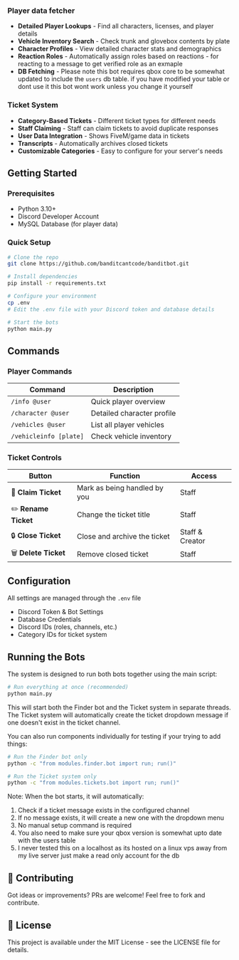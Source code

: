 ### Player data fetcher
- **Detailed Player Lookups** - Find all characters, licenses, and player details
- **Vehicle Inventory Search** - Check trunk and glovebox contents by plate
- **Character Profiles** - View detailed character stats and demographics
- **Reaction Roles** - Automatically assign roles based on reactions - for reacting to a message to get verified role as an exmaple 
- **DB Fetching** - Please note this bot requires qbox core to be somewhat updated to include the `users` db table. if you have modified your table or dont use it this bot wont work unless you change it yourself

### Ticket System
- **Category-Based Tickets** - Different ticket types for different needs
- **Staff Claiming** - Staff can claim tickets to avoid duplicate responses
- **User Data Integration** - Shows FiveM/game data in tickets
- **Transcripts** - Automatically archives closed tickets
- **Customizable Categories** - Easy to configure for your server's needs

## Getting Started

### Prerequisites
- Python 3.10+
- Discord Developer Account
- MySQL Database (for player data)

### Quick Setup
```bash
# Clone the repo
git clone https://github.com/banditcantcode/banditbot.git

# Install dependencies
pip install -r requirements.txt

# Configure your environment
cp .env
# Edit the .env file with your Discord token and database details

# Start the bots
python main.py
```

## Commands

### Player Commands
| Command | Description |
|---------|-------------|
| `/info @user` | Quick player overview |
| `/character @user` | Detailed character profile |
| `/vehicles @user` | List all player vehicles |
| `/vehicleinfo [plate]` | Check vehicle inventory |

### Ticket Controls
| Button | Function | Access |
|--------|----------|--------|
| 🔵 **Claim Ticket** | Mark as being handled by you | Staff |
| ✏️ **Rename Ticket** | Change the ticket title | Staff |
| 🔒 **Close Ticket** | Close and archive the ticket | Staff & Creator |
| 🗑️ **Delete Ticket** | Remove closed ticket | Staff |

## Configuration

All settings are managed through the `.env` file 

- Discord Token & Bot Settings
- Database Credentials
- Discord IDs (roles, channels, etc.)
- Category IDs for ticket system

## Running the Bots

The system is designed to run both bots together using the main script:

```bash
# Run everything at once (recommended)
python main.py
```

This will start both the Finder bot and the Ticket system in separate threads. The Ticket system will automatically create the ticket dropdown message if one doesn't exist in the ticket channel.

You can also run components individually for testing if your trying to add things:

```bash
# Run the Finder bot only
python -c "from modules.finder.bot import run; run()"

# Run the Ticket system only
python -c "from modules.tickets.bot import run; run()"
```

Note: When the bot  starts, it will automatically:
1. Check if a ticket message exists in the configured channel
2. If no message exists, it will create a new one with the dropdown menu
3. No manual setup command is required
4. You also need to make sure your qbox version is somewhat upto date with the users table
5. I never tested this on a localhost as its hosted on a linux vps away from my live server just make a read only account for the db

## 🤝 Contributing

Got ideas or improvements? PRs are welcome! Feel free to fork and contribute.

## 📜 License

This project is available under the MIT License - see the LICENSE file for details.
